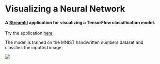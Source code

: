 # Visualizing a Neural Network 
#### A [Streamlit]("https://github.com/streamlit/streamlit") application for visualizing a TensorFlow classification model.

Try the application [here]("http://54.157.140.17:8501/").

The model is trained on the MNIST handwritten numbers dataset and classfies the inputted image.

<img src="https://cguer.s3.amazonaws.com/Screen+Shot+2020-06-26+at+2.34.55+PM.png">
